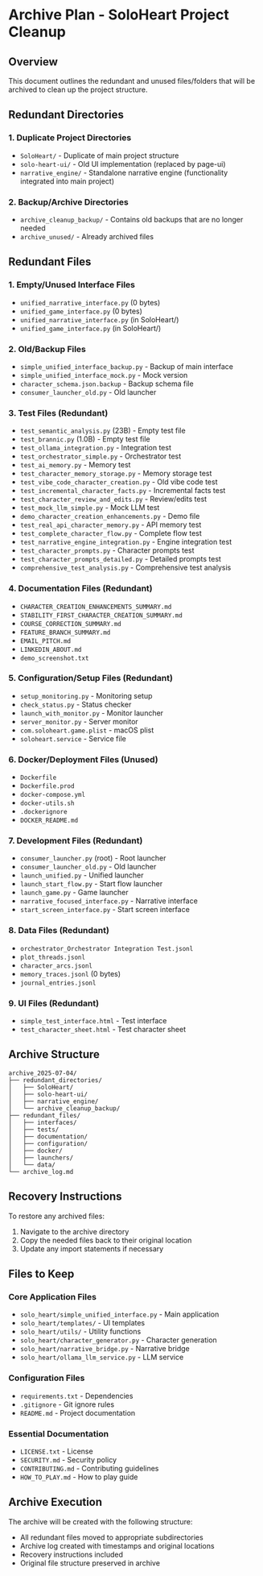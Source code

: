 # Archive Plan - SoloHeart Project Cleanup

## Overview
This document outlines the redundant and unused files/folders that will be archived to clean up the project structure.

## Redundant Directories

### 1. Duplicate Project Directories
- `SoloHeart/` - Duplicate of main project structure
- `solo-heart-ui/` - Old UI implementation (replaced by page-ui)
- `narrative_engine/` - Standalone narrative engine (functionality integrated into main project)

### 2. Backup/Archive Directories
- `archive_cleanup_backup/` - Contains old backups that are no longer needed
- `archive_unused/` - Already archived files

## Redundant Files

### 1. Empty/Unused Interface Files
- `unified_narrative_interface.py` (0 bytes)
- `unified_game_interface.py` (0 bytes)
- `unified_narrative_interface.py` (in SoloHeart/)
- `unified_game_interface.py` (in SoloHeart/)

### 2. Old/Backup Files
- `simple_unified_interface_backup.py` - Backup of main interface
- `simple_unified_interface_mock.py` - Mock version
- `character_schema.json.backup` - Backup schema file
- `consumer_launcher_old.py` - Old launcher

### 3. Test Files (Redundant)
- `test_semantic_analysis.py` (23B) - Empty test file
- `test_brannic.py` (1.0B) - Empty test file
- `test_ollama_integration.py` - Integration test
- `test_orchestrator_simple.py` - Orchestrator test
- `test_ai_memory.py` - Memory test
- `test_character_memory_storage.py` - Memory storage test
- `test_vibe_code_character_creation.py` - Old vibe code test
- `test_incremental_character_facts.py` - Incremental facts test
- `test_character_review_and_edits.py` - Review/edits test
- `test_mock_llm_simple.py` - Mock LLM test
- `demo_character_creation_enhancements.py` - Demo file
- `test_real_api_character_memory.py` - API memory test
- `test_complete_character_flow.py` - Complete flow test
- `test_narrative_engine_integration.py` - Engine integration test
- `test_character_prompts.py` - Character prompts test
- `test_character_prompts_detailed.py` - Detailed prompts test
- `comprehensive_test_analysis.py` - Comprehensive test analysis

### 4. Documentation Files (Redundant)
- `CHARACTER_CREATION_ENHANCEMENTS_SUMMARY.md`
- `STABILITY_FIRST_CHARACTER_CREATION_SUMMARY.md`
- `COURSE_CORRECTION_SUMMARY.md`
- `FEATURE_BRANCH_SUMMARY.md`
- `EMAIL_PITCH.md`
- `LINKEDIN_ABOUT.md`
- `demo_screenshot.txt`

### 5. Configuration/Setup Files (Redundant)
- `setup_monitoring.py` - Monitoring setup
- `check_status.py` - Status checker
- `launch_with_monitor.py` - Monitor launcher
- `server_monitor.py` - Server monitor
- `com.soloheart.game.plist` - macOS plist
- `soloheart.service` - Service file

### 6. Docker/Deployment Files (Unused)
- `Dockerfile`
- `Dockerfile.prod`
- `docker-compose.yml`
- `docker-utils.sh`
- `.dockerignore`
- `DOCKER_README.md`

### 7. Development Files (Redundant)
- `consumer_launcher.py` (root) - Root launcher
- `consumer_launcher_old.py` - Old launcher
- `launch_unified.py` - Unified launcher
- `launch_start_flow.py` - Start flow launcher
- `launch_game.py` - Game launcher
- `narrative_focused_interface.py` - Narrative interface
- `start_screen_interface.py` - Start screen interface

### 8. Data Files (Redundant)
- `orchestrator_Orchestrator Integration Test.jsonl`
- `plot_threads.jsonl`
- `character_arcs.jsonl`
- `memory_traces.jsonl` (0 bytes)
- `journal_entries.jsonl`

### 9. UI Files (Redundant)
- `simple_test_interface.html` - Test interface
- `test_character_sheet.html` - Test character sheet

## Archive Structure

```
archive_2025-07-04/
├── redundant_directories/
│   ├── SoloHeart/
│   ├── solo-heart-ui/
│   ├── narrative_engine/
│   └── archive_cleanup_backup/
├── redundant_files/
│   ├── interfaces/
│   ├── tests/
│   ├── documentation/
│   ├── configuration/
│   ├── docker/
│   ├── launchers/
│   └── data/
└── archive_log.md
```

## Recovery Instructions

To restore any archived files:
1. Navigate to the archive directory
2. Copy the needed files back to their original location
3. Update any import statements if necessary

## Files to Keep

### Core Application Files
- `solo_heart/simple_unified_interface.py` - Main application
- `solo_heart/templates/` - UI templates
- `solo_heart/utils/` - Utility functions
- `solo_heart/character_generator.py` - Character generation
- `solo_heart/narrative_bridge.py` - Narrative bridge
- `solo_heart/ollama_llm_service.py` - LLM service

### Configuration Files
- `requirements.txt` - Dependencies
- `.gitignore` - Git ignore rules
- `README.md` - Project documentation

### Essential Documentation
- `LICENSE.txt` - License
- `SECURITY.md` - Security policy
- `CONTRIBUTING.md` - Contributing guidelines
- `HOW_TO_PLAY.md` - How to play guide

## Archive Execution

The archive will be created with the following structure:
- All redundant files moved to appropriate subdirectories
- Archive log created with timestamps and original locations
- Recovery instructions included
- Original file structure preserved in archive 